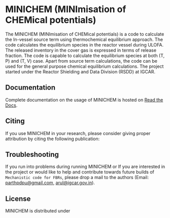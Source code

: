 # MINICHEM (MINImisation of CHEMical potentials)

The MINICHEM (MINImisation of CHEMical potentials) is a code to calculate
the In-vessel source term using thermochemical equilibrium approach. The code
calculates the equilibrium species in the reactor vessel during ULOFA. The
released inventory in the cover gas is expressed in terms of release fraction.
The code is capable to calculate the equilibrium species at both (T, P) and
(T, V) case.
Apart from source term calculations, the code can be used for the
general purpose chemical equilibrium calculations. The
project started under the Reactor Shielding and Data Division (RSDD) at IGCAR.


## Documentation

Complete documentation on the usage of MINICHEM is hosted on
[Read the Docs](https://minichem.readthedocs.io/en/latest/).


## Citing

If you use MINICHEM in your research, please consider giving proper attribution by
citing the following publication:



## Troubleshooting

If you run into problems during running MINICHEM or If you are
interested in the project or would like to help and contribute towards future builds of ```Mechanistic code for FBRs```, please drop a mail to
the authors (Email: parthpdpu@gmail.com, arul@igcar.gov.in).

## License

MINICHEM is distributed under
